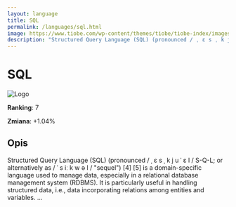 ```yaml
---
layout: language
title: SQL
permalink: /languages/sql.html
image: https://www.tiobe.com/wp-content/themes/tiobe/tiobe-index/images/SQL.png
description: "Structured Query Language (SQL) (pronounced / ˌ ɛ s ˌ k j u ˈ ɛ l / S-Q-L; or alternatively as / ˈ s iː k w ə l / "sequel") [4] [5] is a domain-specific language used to manage data, especially in a relational database management system (RDBMS). It is particularly useful in handling structured data, i.e., data incorporating relations among entities and variables. ..."
---
```


# SQL

![Logo](https://www.tiobe.com/wp-content/themes/tiobe/tiobe-index/images/SQL.png)

**Ranking**: 7

**Zmiana**: +1.04%    

## Opis

Structured Query Language (SQL) (pronounced / ˌ ɛ s ˌ k j u ˈ ɛ l / S-Q-L; or alternatively as / ˈ s iː k w ə l / "sequel") [4] [5] is a domain-specific language used to manage data, especially in a relational database management system (RDBMS). It is particularly useful in handling structured data, i.e., data incorporating relations among entities and variables. ...
